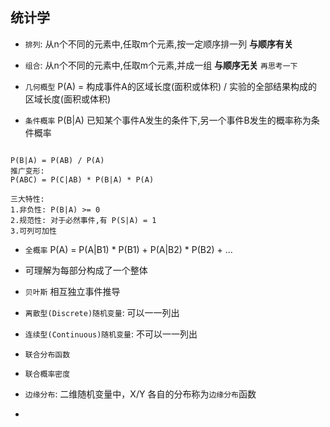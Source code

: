 ## 统计学 

- `排列`: 从n个不同的元素中,任取m个元素,按一定顺序排一列 **与顺序有关**
- `组合`: 从n个不同的元素中,任取m个元素,并成一组 **与顺序无关**
``` 再思考一下 ```

- `几何概型` P(A) = 构成事件A的区域长度(面积或体积) / 实验的全部结果构成的区域长度(面积或体积) 
- `条件概率` P(B|A) 已知某个事件A发生的条件下,另一个事件B发生的概率称为条件概率
```

P(B|A) = P(AB) / P(A)
推广变形:
P(ABC) = P(C|AB) * P(B|A) * P(A)

三大特性: 
1.非负性: P(B|A) >= 0
2.规范性: 对于必然事件,有 P(S|A) = 1
3.可列可加性

```
- `全概率` P(A) = P(A|B1) * P(B1) + P(A|B2) * P(B2) + ...
- 可理解为每部分构成了一个整体

- `贝叶斯` 相互独立事件推导
- `离散型(Discrete)随机变量`: 可以一一列出
- `连续型(Continuous)随机变量`: 不可以一一列出
- `联合分布函数`
- `联合概率密度`
- `边缘分布`: 二维随机变量中，X/Y 各自的分布称为`边缘分布`函数
- 




























